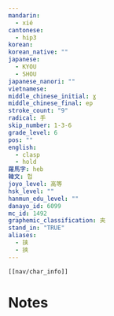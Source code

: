 ```yaml
---
mandarin:
  - xié
cantonese:
  - hip3
korean:
korean_native: ""
japanese:
  - KYOU
  - SHOU
japanese_nanori: ""
vietnamese:
middle_chinese_initial: ɣ
middle_chinese_final: ep
stroke_count: "9"
radical: 手
skip_number: 1-3-6
grade_level: 6
pos: ""
english:
  - clasp
  - hold
羅馬字: heb
韓文: 헙
joyo_level: 高等
hsk_level: ""
hanmun_edu_level: ""
danayo_id: 6099
mc_id: 1492
graphemic_classification: 夹
stand_in: "TRUE"
aliases:
  - 挟
  - 挾
---
```

```meta-bind-embed
[[nav/char_info]]
```

# Notes
